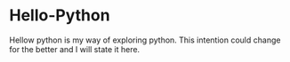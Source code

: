 # Hello-Python

Hellow python is my way of exploring python.
This intention could change for the better and I will state it here.
